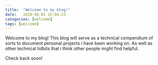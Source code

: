 ```yaml
---
title:  "Welcome to my blog!"
date:   2020-08-01 15:04:23
categories: [welcome]
tags: [welcome]
---
```

Welcome to my blog! This blog will serve as a technical compendium of sorts to document personal projects i have been working on. As well as other technical tidbits that i think other people might find helpful.

Check back soon!

